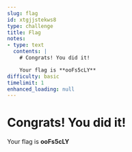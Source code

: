 ```yaml
---
slug: flag
id: xtgjjstekws8
type: challenge
title: Flag
notes:
- type: text
  contents: |
    # Congrats! You did it!

    Your flag is **ooFs5cLY**
difficulty: basic
timelimit: 1
enhanced_loading: null
---
```

# Congrats!  You did it!

Your flag is **ooFs5cLY**